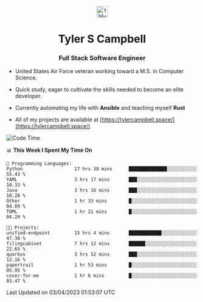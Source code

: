 <p align="center">
<a href="https://www.linkedin.com/in/t36campbell" target="blank"><img align="center" src="https://ik.imagekit.io/t36campbell/Portfolio/linkedin.png.original_m8bbGgPh6.png" alt="t36campbell" height="30" width="30" /></a>
</p>
<h1 align="center">Tyler S Campbell</h1>
<h3 align="center">Full Stack Software Engineer</h3>

* United States Air Force veteran working toward a M.S. in Computer Science.

* Quick study, eager to cultivate the skills needed to become an elite developer.

* Currently automating my life with **Ansible** and teaching myself **Rust**

* All of my projects are available at [https://tylercampbell.space/](https://tylercampbell.space/)

<!--START_SECTION:waka-->
![Code Time](http://img.shields.io/badge/Code%20Time-2%2C353%20hrs%2021%20mins-blue)

📊 **This Week I Spent My Time On** 

```text
💬 Programming Languages: 
Python                   17 hrs 38 mins      ██████████████░░░░░░░░░░░   55.43 % 
YAML                     3 hrs 17 mins       ███░░░░░░░░░░░░░░░░░░░░░░   10.33 % 
Java                     3 hrs 16 mins       ███░░░░░░░░░░░░░░░░░░░░░░   10.28 % 
Other                    1 hr 33 mins        █░░░░░░░░░░░░░░░░░░░░░░░░   04.89 % 
TOML                     1 hr 21 mins        █░░░░░░░░░░░░░░░░░░░░░░░░   04.29 % 

🐱‍💻 Projects: 
unified-endpoint         15 hrs 4 mins       ████████████░░░░░░░░░░░░░   47.38 % 
filingcabinet            7 hrs 12 mins       ██████░░░░░░░░░░░░░░░░░░░   22.65 % 
quarkus                  3 hrs 52 mins       ███░░░░░░░░░░░░░░░░░░░░░░   12.16 % 
papertrail               1 hr 53 mins        █░░░░░░░░░░░░░░░░░░░░░░░░   05.95 % 
cover-for-me             1 hr 6 mins         █░░░░░░░░░░░░░░░░░░░░░░░░   03.47 % 
```


 Last Updated on 03/04/2023 01:53:07 UTC
<!--END_SECTION:waka-->

